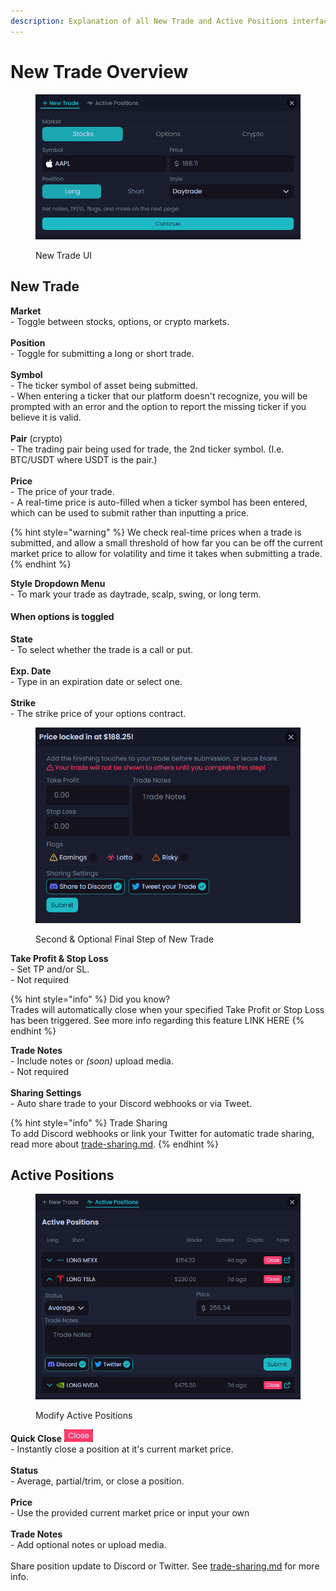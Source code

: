 ```yaml
---
description: Explanation of all New Trade and Active Positions interface elements.
---
```


# New Trade Overview

<figure><img src="../.gitbook/assets/image.png" alt=""><figcaption><p>New Trade UI</p></figcaption></figure>

## New Trade

**Market**\
\- Toggle between stocks, options, or crypto markets.\
\
**Position**\
\- Toggle for submitting a long or short trade.\
\
**Symbol**\
\- The ticker symbol of asset being submitted.\
\- When entering a ticker that our platform doesn't recognize, you will be prompted with an error and the option to report the missing ticker if you believe it is valid.\
\
**Pair** (crypto)\
\- The trading pair being used for trade, the 2nd ticker symbol. (I.e. BTC/USDT where USDT is the pair.)\
\
**Price**\
\- The price of your trade.\
\- A real-time price is auto-filled when a ticker symbol has been entered, which can be used to submit rather than inputting a price.

{% hint style="warning" %}
We check real-time prices when a trade is submitted, and allow a small threshold of how far you can be off the current market price to allow for volatility and time it takes when submitting a trade.
{% endhint %}

**Style Dropdown Menu**\
\- To mark your trade as daytrade, scalp, swing, or long term.

#### When options is toggled

**State**\
\- To select whether the trade is a call or put.\
\
**Exp. Date**\
\- Type in an expiration date or select one.\
\
**Strike**\
\- The strike price of your options contract.

<figure><img src="../.gitbook/assets/image (4).png" alt=""><figcaption><p>Second &#x26; Optional Final Step of New Trade</p></figcaption></figure>

**Take Profit & Stop Loss**\
\- Set TP and/or SL.\
\- Not required

{% hint style="info" %}
Did you know?\
Trades will automatically close when your specified Take Profit or Stop Loss has been triggered. See more info regarding this feature LINK HERE
{% endhint %}

**Trade Notes**\
\- Include notes or _(soon)_ upload media.\
\- Not required\
\
**Sharing Settings**\
\- Auto share trade to your Discord webhooks or via Tweet.

{% hint style="info" %}
Trade Sharing\
To add Discord webhooks or link your Twitter for automatic trade sharing, read more about [trade-sharing.md](../trade-sharing/trade-sharing.md "mention").
{% endhint %}

## Active Positions

<figure><img src="../.gitbook/assets/image (5).png" alt=""><figcaption><p>Modify Active Positions</p></figcaption></figure>

**Quick Close** ![](<../.gitbook/assets/image (7).png>)\
\- Instantly close a position at it's current market price.\
\
**Status**\
\- Average, partial/trim, or close a position.\
\
**Price**\
\- Use the provided current market price or input your own\
\
**Trade Notes**\
\- Add optional notes or upload media.\
\
Share position update to Discord or Twitter. See [trade-sharing.md](../trade-sharing/trade-sharing.md "mention") for more info.
